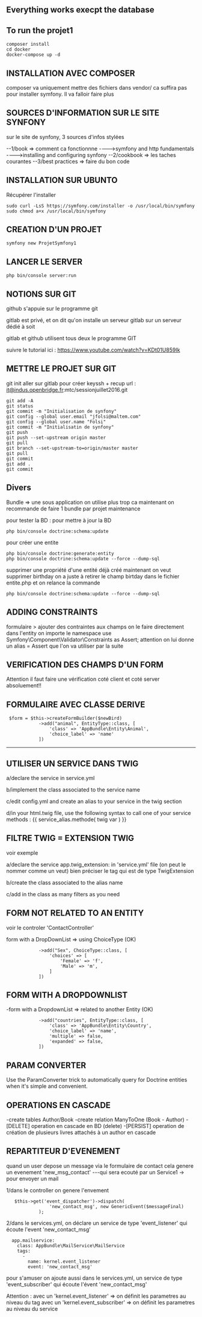 ## Everything works execpt the database

## To run the projet1
```
composer install
cd docker
docker-compose up -d
```

## INSTALLATION AVEC COMPOSER
composer va uniquement mettre des fichiers dans vendor/
ca suffira pas pour installer symfony. Il va falloir faire plus

## SOURCES D'INFORMATION SUR LE SITE SYNFONY
sur le site de synfony, 3 sources d'infos stylées

--1/book => comment ca fonctionnne
---->symfony and http fundamentals
---->installing and configuring synfony
--2/cookbook => les taches courantes
--3/best practices => faire du bon code

## INSTALLATION SUR UBUNTO

Récupérer l'installer
```
sudo curl -LsS https://symfony.com/installer -o /usr/local/bin/symfony
sudo chmod a+x /usr/local/bin/symfony
```

## CREATION D'UN PROJET
```
symfony new ProjetSymfony1
```

## LANCER LE SERVER
```
php bin/console server:run
```

## NOTIONS SUR GIT
github s'appuie sur le programme git

gitlab est privé, et on dit qu'on installe un serveur gitlab sur un serveur
dédié à soit

gitlab et github utilisent tous deux le programme GIT

suivre le tutorial ici : https://www.youtube.com/watch?v=KDt01U859Ik

## METTRE LE PROJET SUR GIT

git init
aller sur gitlab pour créer keyssh + recup url :
it@indus.openbridge.fr:mtc/sessionjuillet2016.git

```
git add -A
git status
git commit -m "Initialisation de synfony"
git config --global user.email "jfolsi@maltem.com"
git config --global user.name "Folsi"
git commit -m "Initialisatin de synfony"
git push
git push --set-upstream origin master
git pull
git branch --set-upstream-to=origin/master master
git pull
git commit
git add .
git commit
```

## Divers

Bundle => une sous application
on utilise plus trop ca maintenant
on recommande de faire 1 bundle par projet maintenance

pour tester la BD : pour mettre à jour la BD
```
php bin/console doctrine:schema:update
```

pour créer une entite
```
php bin/console doctrine:generate:entity
php bin/console doctrine:schema:update --force --dump-sql
```

supprimer une propriété d'une entité déjà créé
maintenant on veut supprimer birthday
on a juste à retirer le champ birtday dans le fichier entite.php
et on relance la commande
```
php bin/console doctrine:schema:update --force --dump-sql
```

## ADDING CONSTRAINTS
formulaire > ajouter des contraintes aux champs
on le faire directement dans l'entity
on importe le namespace
use Symfony\Component\Validator\Constraints as Assert;
attention on lui donne un alias = Assert que l'on va utiliser par la suite

## VERIFICATION DES CHAMPS D'UN FORM
Attention il faut faire une vérification coté client
et coté server absoluement!!

## FORMULAIRE AVEC CLASSE DERIVE
```
 $form = $this->createFormBuilder($newBird)
            ->add("animal", EntityType::class, [
                'class' => 'AppBundle\Entity\Animal',
                'choice_label' => 'name'
            ])
```

--------------------------------------------------------
## UTILISER UN SERVICE DANS TWIG

a/declare the service in service.yml

b/implement the class associated to the service name

c/edit config.yml and create an alias to your service in the twig section

d/in your html.twig file, use the following syntax to call one of your service methods :
{{ service_alias.methode( twig var ) }}

## FILTRE TWIG = EXTENSION TWIG

voir exemple

a/declare the service app.twig_extension: in 'service.yml' file
(on peut le nommer comme un veut)
bien préciser le tag qui est de type TwigExtension

b/create the class associated to the alias name

c/add in the class as many filters as you need

## FORM NOT RELATED TO AN ENTITY

voir le controler 'ContactController'

form with a DropDownList => using ChoiceType (OK)
```
            ->add("Sex", ChoiceType::class, [
                'choices' => [
                    'Female' => 'f',
                    'Male' => 'm',
                ]
            ])
```

## FORM WITH A DROPDOWNLIST

-form with a DropdownList => related to another Entity (OK)

```
            ->add("countries", EntityType::class, [
                'class' => 'AppBundle\Entity\Country',
                'choice_label' => 'name',
                'multiple' => false,
                'expanded' => false,
            ])
```
## PARAM CONVERTER

Use the ParamConverter trick to automatically query for Doctrine entities when it's simple and convenient.

## OPERATIONS EN CASCADE

-create tables Author/Book
-create relation ManyToOne (Book - Author)
-[DELETE] operation en cascade en BD (delete)
-[PERSIST] operation de création de plusieurs livres attachés à un author en cascade

## REPARTITEUR D'EVENEMENT

quand un user depose un message via le formulaire de contact
cela genere un evenement 'new_msg_contact'
---qui sera ecouté par un Service1 -> pour envoyer un mail

1/dans le controller on genere l'envement

```
   $this->get('event_dispatcher')->dispatch(
                'new_contact_msg', new GenericEvent($messageFinal)
            );
```

2/dans le services.yml, on déclare un service de type 'event_listener'
qui écoute l'event 'new_contact_msg'

```
  app.mailservice:
    class: AppBundle\MailService\MailService
    tags:
      -
        name: kernel.event_listener
        event: 'new_contact_msg'
```

pour s'amuser on ajoute aussi dans le services.yml, un service de type 'event_subscriber'
qui écoute l'évent 'new_contact_msg'

Attention :
avec un 'kernel.event_listener' => on définit les parametres au niveau du tag
avec un 'kernel.event_subscriber' => on définit les parametres au niveau du service
